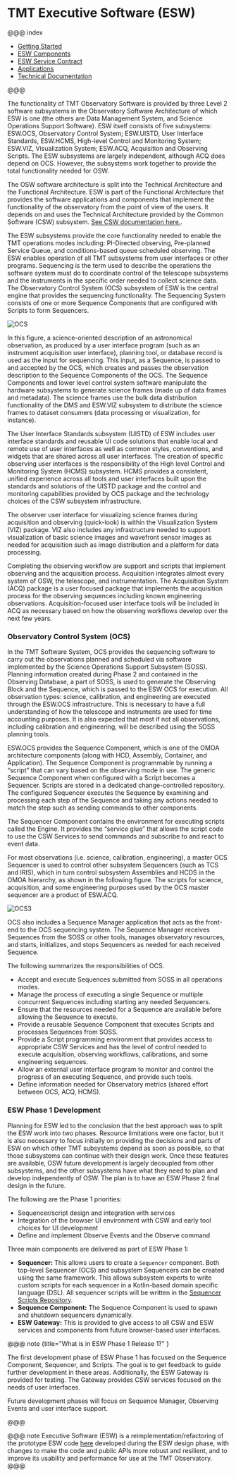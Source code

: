 

# TMT Executive Software (ESW)

@@@ index

- [Getting Started](commons/getting-started.md)
- [ESW Components](eswcomponents/index.md)
- [ESW Service Contract](commons/contracts.md)
- [Applications](apps/apps.md)
- [Technical Documentation](technical/technical.md)


@@@

The functionality of TMT Observatory Software is provided by three Level 2 software
subsystems in the Observatory Software Architecture of which ESW is
one (the others are Data Management System, and Science Operations Support Software). ESW itself consists of
five subsystems: ESW.OCS, Observatory Control System; ESW.UISTD, User Interface Standards,
ESW.HCMS, High-level Control and Monitoring System; ESW.VIZ, Visualization System; ESW.ACQ,
Acquisition and Observing Scripts. The ESW subsystems are largely independent, although ACQ does depend on OCS.
However, the subsystems work together to provide the total functionality needed for OSW.

The OSW software architecture is split into the Technical Architecture and the Functional Architecture.
ESW is part of the Functional Architecture that provides the software applications and components
that implement the functionality of the observatory from the point of view of the users. It depends on
and uses the Technical Architecture provided by the Common Software (CSW) subsystem. [See CSW documentation here.](https://tmtsoftware.github.io/csw/).

The ESW subsystems provide the core functionality needed to enable the TMT operations modes including: PI-Directed observing,
Pre-planned Service Queue, and conditions-based queue scheduled observing. The ESW enables operation of all TMT
subsystems from user interfaces or other programs. Sequencing is the term used to describe the operations the
software system must do to coordinate control of the telescope subsystems and the instruments in the specific order needed to
collect science data. The Observatory Control System (OCS) subsystem of ESW is the central engine that
provides the sequencing functionality. The Sequencing System consists of one or more Sequence Components
that are configured with Scripts to form Sequencers.

![OCS](./images/ocs/OCS1.png)

In this figure, a science-oriented description of an astronomical observation, as produced by a user interface program
(such as an instrument acquisition user interface), planning tool, or database record is used as the input for sequencing.
This input, as a Sequence, is passed to and accepted by the OCS, which creates and passes the observation description to the
Sequence Components of the OCS.
The Sequence Components and lower level control system software manipulate the hardware subsystems
to generate science frames (made up of data frames and metadata). The science frames use the bulk data
distribution functionality of the DMS and ESW.VIZ subsystem to distribute the science frames to dataset
consumers (data processing or visualization, for instance).

The User Interface Standards subsystem (UISTD) of ESW includes user interface standards and reusable UI code solutions
that enable local and remote use of user interfaces as well as common styles, conventions, and widgets that are shared
across all user interfaces. The creation of specific observing user interfaces is the responsibility of the
High level Control and Monitoring System (HCMS) subsystem.
HCMS provides a consistent, unified experience across all tools and user interfaces built upon the standards
and solutions of the UISTD package and the control and monitoring capabilities provided by OCS package and the technology
choices of the CSW subsystem infrastructure.

The observer user interface for visualizing science frames during acquisition and observing (quick-look) is within the
Visualization System (VIZ) package. VIZ also includes any infrastructure needed to support visualization of basic
science images and wavefront sensor images as needed for acquisition such as image distribution and a platform for data
processing.

Completing the observing workflow are support and scripts that implement observing and the acquisition process.
Acquisition integrates almost every system of OSW, the telescope, and instrumentation. The Acquisition System (ACQ) package is a
user focused package that implements the acquisition process for the observing sequences including
known engineering observations. Acquisition-focused user interface tools will be included in ACQ as necessary based on
how the observing workflows develop over the next few years.

### Observatory Control System (OCS)
In the TMT Software System, OCS provides the sequencing software to carry out the observations planned and scheduled via
software implemented by the Science Operations Support Subsystem (SOSS). Planning information created during
Phase 2 and contained in the Observing Database, a part of SOSS, is used to generate
the Observing Block and the Sequence, which is passed to the ESW OCS for execution.
All observation types: science, calibration, and engineering are executed through the ESW.OCS infrastructure.
This is necessary to have a full understanding of how the telescope
and instruments are used for time accounting purposes. It is also expected that most if not all
observations, including calibration and engineering, will be described using the SOSS planning tools.

ESW.OCS provides the Sequence Component, which is one of the OMOA architecture components (along with HCD, Assembly,
Container, and Application). The Sequence Component is programmable by running a “script” that can vary based on the
observing mode in use. The generic Sequence Component when configured with a Script becomes a Sequencer.
Scripts are stored in a dedicated change-controlled repository. The configured Sequencer executes the
Sequence by examining and processing each step of the Sequence and taking any actions needed to match the step such
as sending commands to other components.

The Sequencer Component contains the environment for executing scripts called the Engine. It provides the “service glue”
that allows the script code to use the CSW Services to send commands and subscribe to and react to event data.

For most observations (i.e. science, calibration, engineering), a master OCS Sequencer is used to control other
subsystem Sequencers (such as TCS and IRIS), which in turn control subsystem Assemblies and HCDS in the OMOA hierarchy,
as shown in the following figure.
The scripts for science, acquisition, and some engineering purposes used by the OCS master sequencer are a product of ESW.ACQ.

![OCS3](./images/ocs/OCS3.png)

OCS also includes a Sequence Manager application that acts as the front-end to the OCS sequencing system. The
Sequence Manager receives Sequences from the SOSS or other tools, manages observatory resources, and starts, initializes,
and stops Sequencers as needed for each received Sequence.

The following summarizes the responsibilities of OCS.

- Accept and execute Sequences submitted from SOSS in all operations modes.
- Manage the process of executing a single Sequence or multiple concurrent Sequences
including starting any needed Sequencers.
- Ensure that the resources needed for a Sequence are available before allowing the Sequence to
execute.
- Provide a reusable Sequence Component that executes Scripts and processes Sequences
from SOSS.
- Provide a Script programming environment that provides access to appropriate CSW Services
and has the level of control needed to execute acquisition, observing workflows, calibrations, and some
engineering sequences.
- Allow an external user interface program to monitor and control the progress of an executing
Sequence, and provide such tools.
- Define information needed for Observatory metrics (shared effort between OCS, ACQ,
HCMS).

### ESW Phase 1 Development

Planning for ESW led to the conclusion that the best approach was to split the ESW work into two phases.
Resource limitations were one factor, but it is also necessary to focus initially on providing the decisions and
parts of ESW on which other TMT subsystems depend as soon as possible, so that those subsystems can continue with
their design work. Once these features are available, OSW future development
is largely decoupled from other subsystems, and the other subsystems have what they need to plan and develop
independently of OSW. The plan is to have an ESW Phase 2 final design in the future.

The following are the Phase 1 priorities:

* Sequencer/script design and integration with services
* Integration of the browser UI environment with CSW and early tool choices for UI development
* Define and implement Observe Events and the Observe command

Three main components are delivered as part of ESW Phase 1:

* **Sequencer:** This allows users to create a `Sequencer` component. Both top-level Sequencer (OCS)
and subsystem Sequencers can be created using the same framework. This allows subsystem experts to write custom scripts
for each sequencer in a Kotlin-based domain specific language (DSL). All sequencer scripts will be written
in the [Sequencer Scripts Repository](https://github.com/tmtsoftware/sequencer-scripts).
* **Sequence Component:** The Sequence Component is used to spawn and shutdown sequencers dynamically.
* **ESW Gateway:** This is provided to give access to all CSW and ESW services and components from future
browser-based user interfaces.

@@@ note {title="What is in ESW Phase 1 Release 1?" }

The first development phase of ESW Phase 1 has focused on the Sequence Component, Sequencer, and Scripts. The
goal is to get feedback to guide further development in these areas. Additionally, the ESW Gateway is
provided for testing. The Gateway provides CSW services focused on the needs of user interfaces.

Future development phases will focus on Sequence Manager, Observing Events and user interface support.

@@@

@@@ note
Executive Software (ESW) is a reimplementation/refactoring of the prototype ESW code [here](https://github.com/tmtsoftware/esw-prototype)
developed during the ESW design phase, with changes to make the code and public APIs
more robust and resilient, and to improve its usability and performance for use at the TMT Observatory.
@@@
